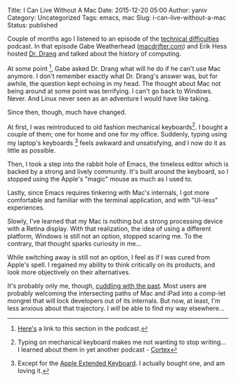 Title: I Can Live Without A Mac
Date: 2015-12-20 05:00
Author: yaniv
Category: Uncategorized
Tags: emacs, mac
Slug: i-can-live-without-a-mac
Status: published

Couple of months ago I listened to an episode of the [technical
difficulties](http://technicaldifficulties.us/episodes/080-a-history-of-computing)
podcast. In that episode Gabe Weatherhead
([macdrifter.com](http://macdrifter.com/)) and Erik Hess hosted [Dr.
Drang](https://twitter.com/drdrang) and talked about the history of
computing.

At some point [^1], Gabe asked Dr. Drang what
will he do if he can't use Mac anymore. I don't remember exactly what
Dr. Drang's answer was, but for awhile, the question kept echoing in my
head. The thought about Mac not being around at some point was
terrifying. I can't go back to Windows. Never. And Linux never seen as
an adventure I would have like taking.

Since then, though, much have changed.

At first, I was reintroduced to old fashion mechanical
keyboards[^2]. I bought a couple of them; one
for home and one for my office. Suddenly, typing using my laptop's
keyboards [^3] feels awkward and unsatisfying,
and I now do it as little as possible.

Then, I took a step into the rabbit hole of Emacs, the timeless editor
which is backed by a strong and lively community. It's built around the
keyboard, so I stopped using the Apple's "magic" mouse as much as I used
to.

Lastly, since Emacs requires tinkering with Mac's internals, I got more
comfortable and familiar with the terminal application, and with
"UI-less" experiences.

Slowly, I've learned that my Mac is nothing but a strong processing
device with a Retina display. With that realization, the idea of using a
different platform, Windows is still not an option, stopped scaring me.
To the contrary, that thought sparks curiosity in me...

While switching away is still not an option, I feel as if I was cured
from Apple's spell. I regained my ability to think critically on its
products, and look more objectively on their alternatives.

It's probably only me, though, [cuddling with the
past](http://prodissues.com/2015/11/leap-into-the-past-irc.html). Most
users are probably welcoming the intersecting paths of Mac and iPad into
a comp-let mongrel that will lock developers out of its internals. But
now, at least, I'm less anxious about that trajectory. I *will* be able
to find my way elsewhere...

[^1]:[Here's](http://soundcloud.com/techdiffpodcast/080-a-history-of-computing#t%253D77:12)
a link to this section in the podcast.


[^2]: Typing on mechanical keyboard makes me not wanting to stop writing... I
learned about them in yet another podcast -
[Cortex](https://www.relay.fm/cortex/1)


[^3]: Except for the [Apple Extended
Keyboard](https://en.wikipedia.org/wiki/Apple_Extended_Keyboard). I
actually bought one, and am loving it.
